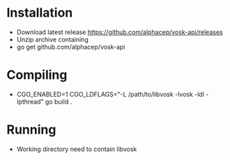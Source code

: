 # Installation

- Download latest release https://github.com/alphacep/vosk-api/releases
- Unzip archive containing
- go get github.com/alphacep/vosk-api

# Compiling

- CGO_ENABLED=1 CGO_LDFLAGS="-L /path/to/libvosk -lvosk -ldl -lpthread" go build .

# Running 

- Working directory need to contain libvosk
